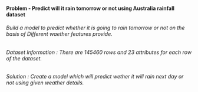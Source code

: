 #### Problem - Predict will it rain tomorrow or not using Australia rainfall dataset
###### Build a model to predict whether it is going to rain tomorrow or not on the basis of Different waether features provide.

###### Dataset Information : There are 145460 rows and 23 attributes for each row of the dataset.

###### Solution : Create a model which will predict wether it will rain next day or not using given weather details.
